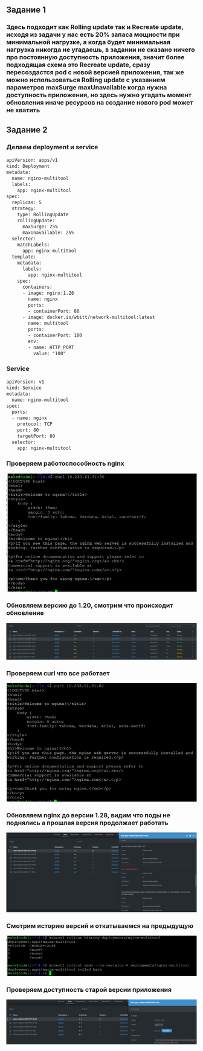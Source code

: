 ## Задание 1

### Здесь подходит как Rolling update так и Recreate update, исходя из задачи у нас есть 20% запаса мощности при минимальной нагрузке, а когда будет минимальная нагрузка никогда не угадаешь, в задании не сказано ничего про постоянную доступность приложения, значит более подходящая схема это  Recreate update, сразу пересоздастся pod с новой версией приложения, так же можно использоваться  Rolling update с указанием параметров maxSurge maxUnavailable когда нужна доступность приложения, но здесь нужно угадать момент обновления иначе ресурсов на создание нового pod может не хватить 

## Задание 2

### Делаем deployment и service

```
apiVersion: apps/v1
kind: Deployment
metadata:
  name: nginx-multitool
  labels:
    app: nginx-multitool
spec:
  replicas: 5
  strategy:
    type: RollingUpdate
    rollingUpdate:
      maxSurge: 25%
      maxUnavailable: 25%
  selector:
    matchLabels:
      app: nginx-multitool
  template:
    metadata:
      labels:
        app: nginx-multitool
    spec:
      containers:
      - image: nginx:1.28
        name: nginx
        ports:
        - containerPort: 80
      - image: docker.io/wbitt/network-multitool:latest
        name: multitool
        ports:
        - containerPort: 100
        env:
        - name: HTTP_PORT
          value: "100"
```

### Service

```
apiVersion: v1
kind: Service
metadata:
  name: nginx-multitool
spec:
  ports:
  - name: nginx
    protocol: TCP
    port: 80
    targetPort: 80
  selector:
    app: nginx-multitool
```

### Проверяем работоспособность nginx

![Alt text](https://github.com/maks1001281/devops-netology/blob/main/Home_work/14.4/1.19_curl.PNG?raw=true "Optional Title")

### Обновляем версию до 1.20, смотрим что происходит обновление 

![Alt text](https://github.com/maks1001281/devops-netology/blob/main/Home_work/14.4/1.20.PNG?raw=true "Optional Title")

### Проверяем curl что все работает

![Alt text](https://github.com/maks1001281/devops-netology/blob/main/Home_work/14.4/1.20_curl.PNG?raw=true "Optional Title")

### Обновляем nginx до версии 1.28, видим что поды не поднялись а прошлая версия продолжает работать

![Alt text](https://github.com/maks1001281/devops-netology/blob/main/Home_work/14.4/1.28.PNG?raw=true "Optional Title")


### Смотрим историю версий и откатываемся на предыдущую 

![Alt text](https://github.com/maks1001281/devops-netology/blob/main/Home_work/14.4/rollout.PNG?raw=true "Optional Title")

### Проверяем доступность старой версии приложения

![Alt text](https://github.com/maks1001281/devops-netology/blob/main/Home_work/14.4/1.20_rollout.PNG?raw=true "Optional Title")